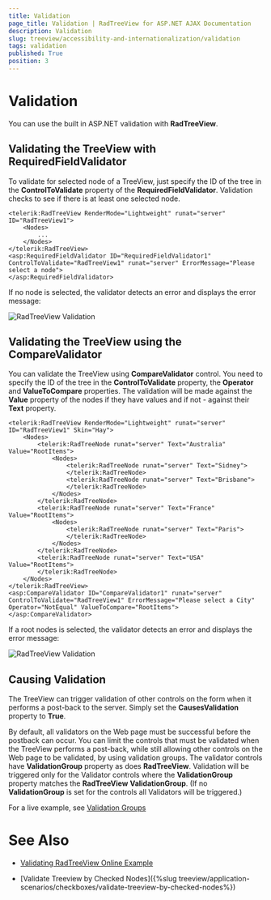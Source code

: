 ```yaml
---
title: Validation
page_title: Validation | RadTreeView for ASP.NET AJAX Documentation
description: Validation
slug: treeview/accessibility-and-internationalization/validation
tags: validation
published: True
position: 3
---
```


# Validation



You can use the built in ASP.NET validation with **RadTreeView**.

## Validating the TreeView with RequiredFieldValidator

To validate for selected node of a TreeView, just specify the ID of the tree in the **ControlToValidate** property of the **RequiredFieldValidator**. Validation checks to see if there is at least one selected node.

````ASPNET
<telerik:RadTreeView RenderMode="Lightweight" runat="server" ID="RadTreeView1">
    <Nodes>
        ...
	</Nodes>
</telerik:RadTreeView>
<asp:RequiredFieldValidator ID="RequiredFieldValidator1" ControlToValidate="RadTreeView1" runat="server" ErrorMessage="Please select a node">
</asp:RequiredFieldValidator>
````



If no node is selected, the validator detects an error and displays the error message:


![RadTreeView Validation](images/treeview_accessibilityvalidation01.png)



## Validating the TreeView using the CompareValidator

You can validate the TreeView using **CompareValidator** control. You need to specify the ID of the tree in the **ControlToValidate** property, the **Operator** and **ValueToCompare** properties. The validation will be made against the **Value** property of the nodes if they have values and if not - against their **Text** property.

````ASPNET
<telerik:RadTreeView RenderMode="Lightweight" runat="server" ID="RadTreeView1" Skin="Hay">
    <Nodes>
        <telerik:RadTreeNode runat="server" Text="Australia" Value="RootItems">
            <Nodes>
                <telerik:RadTreeNode runat="server" Text="Sidney">
                </telerik:RadTreeNode>
                <telerik:RadTreeNode runat="server" Text="Brisbane">
                </telerik:RadTreeNode>
            </Nodes>
        </telerik:RadTreeNode>
        <telerik:RadTreeNode runat="server" Text="France" Value="RootItems">
            <Nodes>
                <telerik:RadTreeNode runat="server" Text="Paris">
                </telerik:RadTreeNode>
            </Nodes>
        </telerik:RadTreeNode>
        <telerik:RadTreeNode runat="server" Text="USA" Value="RootItems">
        </telerik:RadTreeNode>
    </Nodes>
</telerik:RadTreeView>
<asp:CompareValidator ID="CompareValidator1" runat="server" ControlToValidate="RadTreeView1" ErrorMessage="Please select a City" Operator="NotEqual" ValueToCompare="RootItems">
</asp:CompareValidator>
````



If a root nodes is selected, the validator detects an error and displays the error message:


![RadTreeView Validation](images/treeview_accessibilityvalidation02.PNG)



## Causing Validation

The TreeView can trigger validation of other controls on the form when it performs a post-back to the server. Simply set the **CausesValidation** property to **True**.

By default, all validators on the Web page must be successful before the postback can occur. You can limit the controls that must be validated when the TreeView performs a post-back, while still allowing other controls on the Web page to be validated, by using validation groups. The validator controls have **ValidationGroup** property as does **RadTreeView**. Validation will be triggered only for the Validator controls where the **ValidationGroup** property matches the **RadTreeView** **ValidationGroup**. (If no **ValidationGroup** is set for the controls all Validators will be triggered.)

For a live example, see [Validation Groups](https://demos.telerik.com/aspnet-ajax/treeview/examples/functionality/validating/defaultcs.aspx)



# See Also

 * [Validating RadTreeView Online Example](https://demos.telerik.com/aspnet-ajax/treeview/examples/functionality/validating/defaultcs.aspx)

 * [Validate Treeview by Checked Nodes]({%slug treeview/application-scenarios/checkboxes/validate-treeview-by-checked-nodes%})
